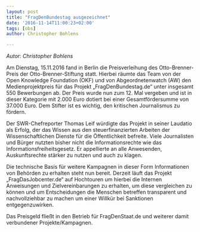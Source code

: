 ```yaml
---
layout: post
title: "FragDenBundestag ausgezeichnet"
date: '2016-11-14T11:00:23+02:00'
tags: [obs]
author: Christopher Bohlens

---
```


<i>Autor: Christopher Bohlens</i>

Am Dienstag, 15.11.2016 fand in Berlin die Preisverleihung des Otto-Brenner-Preis der Otto-Brenner-Stiftung statt. Hierbei räumte das Team von der Open Knowledge Foundation (OKF) und von Abgeordnetenwatch (AW) den Medienprojektpreis für das Projekt „FragDenBundestag.de“ unter insgesamt 550 Bewerbungen ab. Der Preis wurde nun zum 12. Mal vergeben und ist in dieser Kategorie mit 2.000 Euro dotiert bei einer Gesamtfördersumme von 37.000 Euro. Dem Stifter ist es wichtig, den kritischen Journalismus zu fördern.

Der SWR-Chefreporter Thomas Leif würdigte das Projekt in seiner Laudatio als Erfolg, der das Wissen aus den steuerfinanzierten Arbeiten der Wissenschaftlichen Dienste für die Öffentlichkeit befreite. Viele Journalisten und Bürger nutzten bisher nicht die Informationsrechte wie das Informationsfreiheitsgesetz. Er appellierte an alle Anwesenden, Auskunftsrechte stärker zu nutzen und auch zu klagen.

Die technische Basis für weitere Kampagnen in dieser Form Informationen von Behörden zu erhalten steht nun bereit. Derzeit läuft das Projekt „FragDasJobcenter.de“ auf Hochtouren um hierbei die Internen Anweisungen und Zielvereinbarungen zu erhalten, um diese vergleichen zu können und um Entscheidungen die Menschen betreffen transparent und nachvollziehbar zu machen um einer Willkür bei Sanktionen entgegenzuwirken.

Das Preisgeld fließt in den Betrieb für FragDenStaat.de und weiterer damit verbundener Projekte/Kampagnen.
